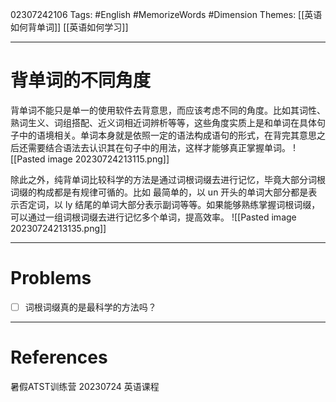 02307242106
Tags: #English #MemorizeWords #Dimension 
Themes: [[英语如何背单词]] [[英语如何学习]]

--- 
# 背单词的不同角度
背单词不能只是单一的使用软件去背意思，而应该考虑不同的角度。比如其词性、熟词生义、词组搭配、近义词相近词辨析等等，这些角度实质上是和单词在具体句子中的语境相关。单词本身就是依照一定的语法构成语句的形式，在背完其意思之后还需要结合语法去认识其在句子中的用法，这样才能够真正掌握单词。
![[Pasted image 20230724213115.png]]

除此之外，纯背单词比较科学的方法是通过词根词缀去进行记忆，毕竟大部分词根词缀的构成都是有规律可循的。比如 最简单的，以 un 开头的单词大部分都是表示否定词，以 ly 结尾的单词大部分表示副词等等。如果能够熟练掌握词根词缀，可以通过一组词根词缀去进行记忆多个单词，提高效率。
![[Pasted image 20230724213135.png]]

---
# Problems
- [ ] 词根词缀真的是最科学的方法吗？

---
# References
暑假ATST训练营 20230724 英语课程